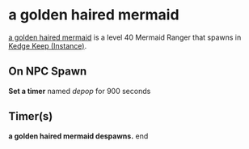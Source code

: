# a golden haired mermaid



[a golden haired mermaid](/npc/64096) is a level 40 Mermaid Ranger that spawns in [Kedge Keep (Instance)](/zone/1064).



## On NPC Spawn

**Set a timer** named *depop* for 900 seconds


## Timer(s)

**a golden haired mermaid despawns.**
end